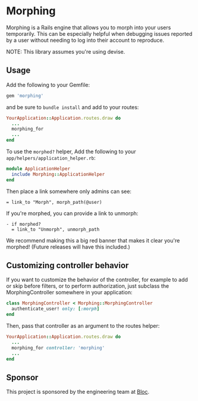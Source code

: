 # Morphing

Morphing is a Rails engine that allows you to morph into your users temporarily. This can be especially helpful when debugging issues reported by a user without needing to log into their account to reproduce.

NOTE: This library assumes you're using devise.

## Usage

Add the following to your Gemfile:

```ruby
gem 'morphing'
```

and be sure to ```bundle install``` and add to your routes:

```ruby
YourApplication::Application.routes.draw do
  ...
  morphing_for
  ...
end
```

To use the ```morphed?``` helper, Add the following to your ```app/helpers/application_helper.rb```:

```ruby
module ApplicationHelper
  include Morphing::ApplicationHelper
end
```

Then place a link somewhere only admins can see:

```
= link_to "Morph", morph_path(@user)
```

If you're morphed, you can provide a link to unmorph:

```haml
- if morphed?
  = link_to "Unmorph", unmorph_path
```

We recommend making this a big red banner that makes it clear you're morphed! (Future releases will have this included.)

## Customizing controller behavior

If you want to customize the behavior of the controller, for example to add or skip before filters, or to perform authorization, just subclass the MorphingController somewhere in your application:

```ruby
class MorphingController < Morphing::MorphingController
  authenticate_user! only: [:morph]
end
```

Then, pass that controller as an argument to the routes helper:

```ruby
YourApplication::Application.routes.draw do
  ...
  morphing_for controller: 'morphing'
  ...
end
```

## Sponsor

This project is sponsored by the engineering team at [Bloc](https://www.bloc.io).
